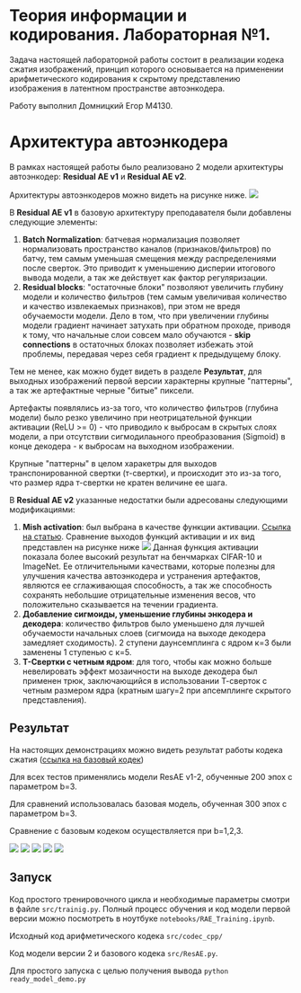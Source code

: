 # Теория информации и кодирования. Лабораторная №1.

Задача настоящей лабораторной работы состоит в реализации кодека сжатия изображений, принцип которого основывается на применении арифметического кодирования к скрытому представлению изображения в латентном пространстве автоэнкодера.

Работу выполнил Домницкий Егор М4130.


# Архитектура автоэнкодера

В рамках настоящей работы было реализовано 2 модели архитектуры автоэнкодер: **Residual AE v1** и **Residual AE v2**.

Архитектуры автоэнкодеров можно видеть на рисунке ниже.
![](/misc/architecture.png)

В **Residual AE v1** в базовую архитектуру преподавателя были добавлены следующие элементы:

1. **Batch Normalization**: батчевая нормализация позволяет нормализовать пространство каналов (признаков/фильтров) по батчу, тем самым уменьшая смещения между распределениями после сверток. Это приводит к уменьшению дисперии итогового вывода модели, а так же действует как фактор регуляризации. 
2. **Residual blocks**: "остаточные блоки" позволяют увеличить глубину модели и количество фильтров (тем самым увеличивая количество и качество извлекаемых признаков), при этом не вредя обучаемости модели. Дело в том, что при увеличении глубины модели градиент начинает затухать при обратном проходе, приводя к тому, что начальные слои совсем мало обучаются - **skip connections** в остаточных блоках позволяет избежать этой проблемы, передавая через себя градиент к предыдущему блоку. 

Тем не менее, как можно будет видеть в разделе **Результат**, для выходных изображений первой версии характерны крупные "паттерны", а так же артефактные черные "битые" пиксели. 

Артефакты появлялись из-за того, что количество фильтров (глубина модели) было резко увеличино при неотрицательной функции активации (ReLU >= 0) - что приводило к выбросам в скрытых слоях модели, а при отсутствии сигмодилаьного преобразования (Sigmoid) в конце декодера - к выбросам на выходном изображении. 

Крупные "паттерны" в целом харакетры для выходов транспонированной свертки (т-свертки), и происходит это из-за того, что размер ядра т-свертки не кратен величине ее шага.

В **Residual AE v2** указанные недостатки были адресованы следующими модификациями:

1. **Mish activation**: был выбрана в качестве функции активации. [Ссылка на статью](https://arxiv.org/pdf/1908.08681). Сравнение выходов функций активации и их вид представлен на рисунке ниже ![](/misc/relu_mish.png) Данная функция активации показала более высокий результат на бенчмарках CIFAR-10 и ImageNet. Ее отличительными качествами, которые полезны для улучшения качества автоэнкодера и устранения артефактов, являются ее сглаживающая способность, а так же способность сохранять небольшие отрицательные изменения весов, что положительно сказывается на течении градиента.
2. **Добавление сигмоиды, уменьшение глубины энкодера и декодера**: количество фильтров было уменьшено для лучшей обучаемости начальных слоев (сигмоида на выходе декодера замедляет сходимость). 2 ступени даунсемплинга с ядром к=3 были заменены 1 ступенью с к=5.
3. **Т-Свертки с четным ядром**: для того, чтобы как можно больше невелировать эффект мозаичности на выходе декодера был применен трюк, заключающийся в использовании Т-сверток с четным размером ядра (кратным шагу=2 при апсемплинге скрытого представления).



## Результат 

На настоящих демонстрациях можно видеть результат работы кодека сжатия ([ссылка на базовый кодек](https://ctlab.itmo.ru/gitlab/eabelyaev/cnnimagecodec)) 

Для всех тестов применялись модели ResAE v1-2, обученные 200 эпох с параметром b=3.

Для сравнений использовалась базовая модель, обученная 300 эпох с параметром b=3.

Сравнение с базовым кодеком осуществляется при b=1,2,3.



![](/misc/diff.png)
![](/misc/diff1.png)
![](/misc/diff2.png)
![](/misc/diff3.png)
![](/misc/findiff.jpg)


## Запуск

Код простого тренировочного цикла и необходимые параметры смотри в файле `src/trainig.py`. 
Полный процесс обучения и код модели первой версии можно посмотреть в ноутбуке  `notebooks/RAE_Training.ipynb`.

Исходный код арифметического кодека `src/codec_cpp/`

Код модели версии 2 и базового кодека `src/ResAE.py`.

Для простого запуска с целью получения вывода `python ready_model_demo.py`

